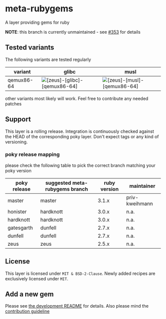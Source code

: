 # meta-rubygems

A layer providing gems for ruby

**NOTE**: this branch is currently unmaintained - see [#353](https://github.com/priv-kweihmann/meta-rubygems/issues/353) for details

## Tested variants

The following variants are tested regularly

| variant    | glibc                                                                                                                                     | musl                                                                                                                                    |
| ---------- | ----------------------------------------------------------------------------------------------------------------------------------------- | --------------------------------------------------------------------------------------------------------------------------------------- |
| qemux86-64 | ![[zeus]-[glibc]-[qemux86-64]](https://github.com/priv-kweihmann/meta-rubygems/workflows/%zeus%5D-%5Bglibc%5D-%5Bqemux86-64%5D/badge.svg) | ![[zeus]-[musl]-[qemux86-64]](https://github.com/priv-kweihmann/meta-rubygems/workflows/%zeus%5D-%5Bmusl%5D-%5Bqemux86-64%5D/badge.svg) |

other variants most likely will work.
Feel free to contribute any needed patches

## Support

This layer is a rolling release.
Integration is continuously checked against the HEAD of the corresponding poky layer.
Don't expect tags or any kind of versioning.

### poky release mapping

please check the following table to pick the correct branch matching your poky version

| poky release | suggested meta-rubygems branch | ruby version | maintainer     |
| ------------ | ------------------------------ | ------------ | -------------- |
| master       | master                         | 3.1.x        | priv-kweihmann |
| honister     | hardknott                      | 3.0.x        | n.a.           |
| hardknott    | hardknott                      | 3.0.x        | n.a.           |
| gatesgarth   | dunfell                        | 2.7.x        | n.a.           |
| dunfell      | dunfell                        | 2.7.x        | n.a.           |
| zeus         | zeus                           | 2.5.x        | n.a.           |

## License

This layer is licensed under `MIT & BSD-2-Clause`.
Newly added recipes are exclusively licensed under `MIT`.

## Add a new gem

Please see [the development README](scripts/README.md) for details.
Also please mind the [contribution guideline](CONTRIBUTING.md)
